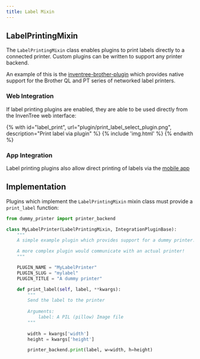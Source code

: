 ```yaml
---
title: Label Mixin
---
```


## LabelPrintingMixin

The `LabelPrintingMixin` class enables plugins to print labels directly to a connected printer. Custom plugins can be written to support any printer backend.

An example of this is the [inventree-brother-plugin](https://github.com/inventree/inventree-brother-plugin) which provides native support for the Brother QL and PT series of networked label printers.

### Web Integration

If label printing plugins are enabled, they are able to be used directly from the InvenTree web interface:

{% with id="label_print", url="plugin/print_label_select_plugin.png", description="Print label via plugin" %}
{% include 'img.html' %}
{% endwith %}

### App Integration

Label printing plugins also allow direct printing of labels via the [mobile app](../../app/stock.md#print-label)

## Implementation

Plugins which implement the `LabelPrintingMixin` mixin class must provide a `print_label` function:

```python
from dummy_printer import printer_backend

class MyLabelPrinter(LabelPrintingMixin, IntegrationPluginBase):
    """
    A simple example plugin which provides support for a dummy printer.

    A more complex plugin would communicate with an actual printer!
    """

    PLUGIN_NAME = "MyLabelPrinter"
    PLUGIN_SLUG = "mylabel"
    PLUGIN_TITLE = "A dummy printer"

    def print_label(self, label, **kwargs):
        """
        Send the label to the printer
        
        Arguments:
            label: A PIL (pillow) Image file
        """
        
        width = kwargs['width']
        height = kwargs['height']

        printer_backend.print(label, w=width, h=height)
```



